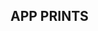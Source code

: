 ## APP PRINTS

[](https://raw.githubusercontent.com/MattSilverio/search-and-battle-pokemon-rn/main/screenshots/print2.jpg)

[](https://raw.githubusercontent.com/MattSilverio/search-and-battle-pokemon-rn/main/screenshots/print1.jpg)
